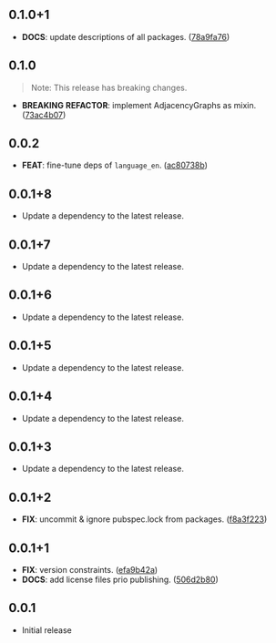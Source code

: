 ## 0.1.0+1

 - **DOCS**: update descriptions of all packages. ([78a9fa76](https://github.com/inway/dart_zxcvbn/commit/78a9fa76f66eecbccd85bbe850dd2823f6a0aa0e))

## 0.1.0

> Note: This release has breaking changes.

 - **BREAKING** **REFACTOR**: implement AdjacencyGraphs as mixin. ([73ac4b07](https://github.com/inway/dart_zxcvbn/commit/73ac4b0779f5ef52a5c4e82ca98336a6af72ade0))

## 0.0.2

 - **FEAT**: fine-tune deps of `language_en`. ([ac80738b](https://github.com/inway/dart_zxcvbn/commit/ac80738b38de89cb1879d020a714e9224be7db2f))

## 0.0.1+8

 - Update a dependency to the latest release.

## 0.0.1+7

 - Update a dependency to the latest release.

## 0.0.1+6

 - Update a dependency to the latest release.

## 0.0.1+5

 - Update a dependency to the latest release.

## 0.0.1+4

 - Update a dependency to the latest release.

## 0.0.1+3

 - Update a dependency to the latest release.

## 0.0.1+2

 - **FIX**: uncommit & ignore pubspec.lock from packages. ([f8a3f223](https://github.com/inway/dart_zxcvbn/commit/f8a3f223531fd797ba3d34d2585c4e4f8fb0f426))

## 0.0.1+1

 - **FIX**: version constraints. ([efa9b42a](https://github.com/inway/dart_zxcvbn/commit/efa9b42aa93b3cbae61fc49d563ee1870a3ea084))
 - **DOCS**: add license files prio publishing. ([506d2b80](https://github.com/inway/dart_zxcvbn/commit/506d2b802b3a3d54a8355cf9f0554aaaf4ccd10c))

## 0.0.1

 - Initial release

